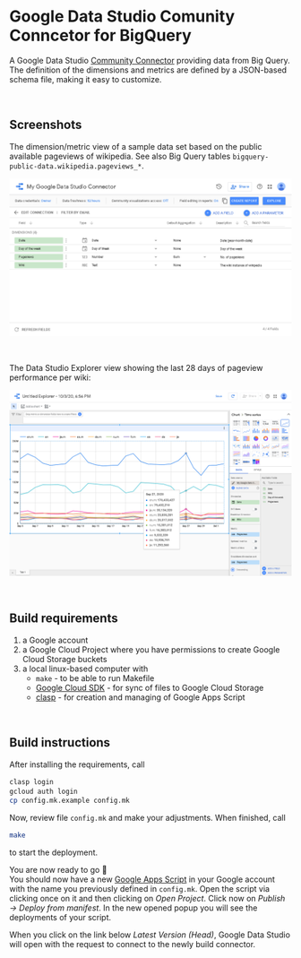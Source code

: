 Google Data Studio Comunity Conncetor for BigQuery
==================================================

A Google Data Studio [Community Connector](https://developers.google.com/datastudio/connector)
providing data from Big Query. The definition of the dimensions and metrics are defined by a
JSON-based schema file, making it easy to customize.

&nbsp;

Screenshots
-----------
The dimension/metric view of a sample data set based on the public available pageviews
of wikipedia. See also Big Query tables `bigquery-public-data.wikipedia.pageviews_*`.

![The dimension/metric overview in Google Data Studio](docs/screenshot_fields.png)

&nbsp;

The Data Studio Explorer view showing the last 28 days of pageview performance per wiki:

![Pageviews from Wikipedia per wiki](docs/screenshot_explorer.png)

&nbsp;


Build requirements
------------------
1. a Google account
2. a Google Cloud Project where you have permissions to create Google Cloud Storage buckets
3. a local linux-based computer with
    - `make` - to be able to run Makefile
    - [Google Cloud SDK](https://cloud.google.com/sdk/docs/quickstart) - for sync of files to
      Google Cloud Storage
    - [clasp](https://github.com/google/clasp) - for creation and managing of Google Apps Script

&nbsp;

Build instructions
------------------

After installing the requirements, call

``` bash
clasp login
gcloud auth login
cp config.mk.example config.mk
```

Now, review file `config.mk` and make your adjustments. When finished, call
``` bash
make
```
to start the deployment.

You are now ready to go :tada:<br/>
You should now have a new [Google Apps Script](https://script.google.com/) in your
Google account with the name you previously defined in `config.mk`. Open the
script via clicking once on it and then clicking on _Open Project_. Click now on _Publish → Deploy from manifest_.
In the new opened popup you will see the deployments of your script.

When you click on the link below _Latest Version (Head)_, Google Data Studio will
open with the request to connect to the newly build connector.
